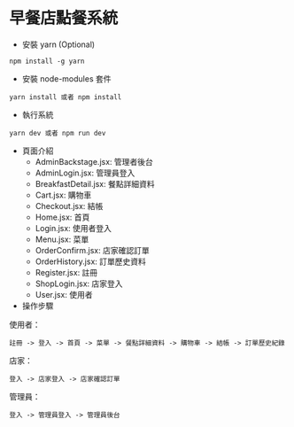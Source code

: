 # 早餐店點餐系統

-   安裝 yarn (Optional)

```
npm install -g yarn
```

-   安裝 node-modules 套件

```
yarn install 或者 npm install
```

-   執行系統

```
yarn dev 或者 npm run dev
```

-   頁面介紹
    -   AdminBackstage.jsx: 管理者後台
    -   AdminLogin.jsx: 管理員登入
    -   BreakfastDetail.jsx: 餐點詳細資料
    -   Cart.jsx: 購物車
    -   Checkout.jsx: 結帳
    -   Home.jsx: 首頁
    -   Login.jsx: 使用者登入
    -   Menu.jsx: 菜單
    -   OrderConfirm.jsx: 店家確認訂單
    -   OrderHistory.jsx: 訂單歷史資料
    -   Register.jsx: 註冊
    -   ShopLogin.jsx: 店家登入
    -   User.jsx: 使用者
-   操作步驟

使用者：

```
註冊 -> 登入 -> 首頁 -> 菜單 -> 餐點詳細資料 -> 購物車 -> 結帳 -> 訂單歷史紀錄
```

店家：

```
登入 -> 店家登入 -> 店家確認訂單
```

管理員：

```
登入 -> 管理員登入 -> 管理員後台
```
